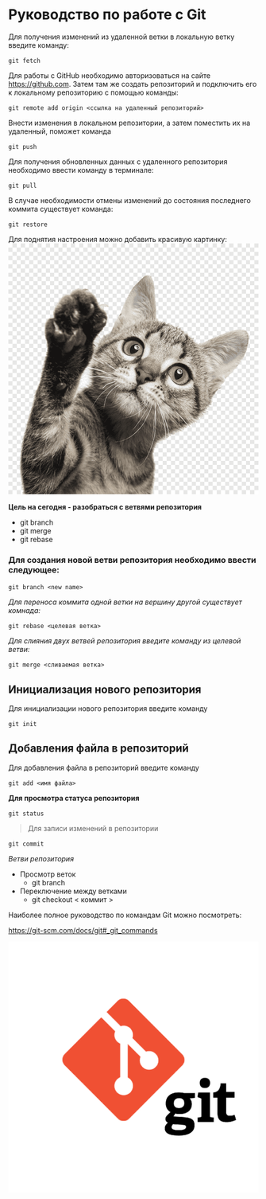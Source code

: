 # Руководство по работе с Git

Для получения изменений из удаленной ветки в локальную ветку введите команду:
```
git fetch
```

Для работы с GitHub необходимо авторизоваться на сайте <https://github.com>. Затем там же создать репозиторий и подключить его к локальному репозиторию с помощью команды:
```
git remote add origin <ссылка на удаленный репозиторий>
```

Внести изменения в локальном репозитории, а затем поместить их на удаленный, поможет команда
```
git push
```
Для получения обновленных данных с удаленного репозитория необходимо ввести команду в терминале:

```
git pull
```
В случае необходимости отмены изменений до состояния последнего коммита существует команда:
```
git restore
```


Для поднятия настроения можно добавить красивую картинку:
![hicat](hicat.png)

**Цель на сегодня - разобраться с ветвями репозитория**

- git branch
- git merge
- git rebase

### Для создания новой ветви репозитория необходимо ввести следующее:
```
git branch <new name>
```

*Для переноса коммита одной ветки на вершину другой существует комнада:*
```
git rebase <целевая ветка>
```


*Для слияния двух ветвей репозитория введите команду из целевой ветви:*
```
git merge <сливаемая ветка>
```


## Инициализация нового репозитория

Для инициализации нового репозитория введите команду
```
git init 
```

## Добавления файла в репозиторий

Для добавления файла в репозиторий введите команду
```
git add <имя файла>
```


**Для просмотра статуса репозитория**

```
git status
```

>Для записи изменений в репозитории

```
git commit
```
*Ветви репозитория*

- Просмотр веток
    - git branch
- Переключение между ветками
    - git checkout < коммит >

Наиболее полное руководство по командам Git можно посмотреть:

<https://git-scm.com/docs/git#_git_commands>

![git logo](/git_logo.png)


